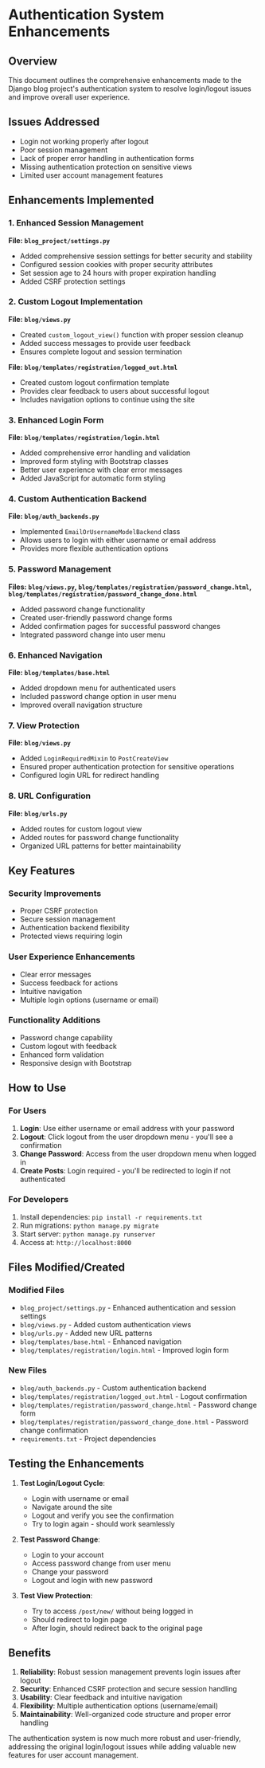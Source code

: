 # Authentication System Enhancements

## Overview
This document outlines the comprehensive enhancements made to the Django blog project's authentication system to resolve login/logout issues and improve overall user experience.

## Issues Addressed
- Login not working properly after logout
- Poor session management
- Lack of proper error handling in authentication forms
- Missing authentication protection on sensitive views
- Limited user account management features

## Enhancements Implemented

### 1. Enhanced Session Management
**File: `blog_project/settings.py`**
- Added comprehensive session settings for better security and stability
- Configured session cookies with proper security attributes
- Set session age to 24 hours with proper expiration handling
- Added CSRF protection settings

### 2. Custom Logout Implementation
**File: `blog/views.py`**
- Created `custom_logout_view()` function with proper session cleanup
- Added success messages to provide user feedback
- Ensures complete logout and session termination

**File: `blog/templates/registration/logged_out.html`**
- Created custom logout confirmation template
- Provides clear feedback to users about successful logout
- Includes navigation options to continue using the site

### 3. Enhanced Login Form
**File: `blog/templates/registration/login.html`**
- Added comprehensive error handling and validation
- Improved form styling with Bootstrap classes
- Better user experience with clear error messages
- Added JavaScript for automatic form styling

### 4. Custom Authentication Backend
**File: `blog/auth_backends.py`**
- Implemented `EmailOrUsernameModelBackend` class
- Allows users to login with either username or email address
- Provides more flexible authentication options

### 5. Password Management
**Files: `blog/views.py`, `blog/templates/registration/password_change.html`, `blog/templates/registration/password_change_done.html`**
- Added password change functionality
- Created user-friendly password change forms
- Added confirmation pages for successful password changes
- Integrated password change into user menu

### 6. Enhanced Navigation
**File: `blog/templates/base.html`**
- Added dropdown menu for authenticated users
- Included password change option in user menu
- Improved overall navigation structure

### 7. View Protection
**File: `blog/views.py`**
- Added `LoginRequiredMixin` to `PostCreateView`
- Ensured proper authentication protection for sensitive operations
- Configured login URL for redirect handling

### 8. URL Configuration
**File: `blog/urls.py`**
- Added routes for custom logout view
- Added routes for password change functionality
- Organized URL patterns for better maintainability

## Key Features

### Security Improvements
- Proper CSRF protection
- Secure session management
- Authentication backend flexibility
- Protected views requiring login

### User Experience Enhancements
- Clear error messages
- Success feedback for actions
- Intuitive navigation
- Multiple login options (username or email)

### Functionality Additions
- Password change capability
- Custom logout with feedback
- Enhanced form validation
- Responsive design with Bootstrap

## How to Use

### For Users
1. **Login**: Use either username or email address with your password
2. **Logout**: Click logout from the user dropdown menu - you'll see a confirmation
3. **Change Password**: Access from the user dropdown menu when logged in
4. **Create Posts**: Login required - you'll be redirected to login if not authenticated

### For Developers
1. Install dependencies: `pip install -r requirements.txt`
2. Run migrations: `python manage.py migrate`
3. Start server: `python manage.py runserver`
4. Access at: `http://localhost:8000`

## Files Modified/Created

### Modified Files
- `blog_project/settings.py` - Enhanced authentication and session settings
- `blog/views.py` - Added custom authentication views
- `blog/urls.py` - Added new URL patterns
- `blog/templates/base.html` - Enhanced navigation
- `blog/templates/registration/login.html` - Improved login form

### New Files
- `blog/auth_backends.py` - Custom authentication backend
- `blog/templates/registration/logged_out.html` - Logout confirmation
- `blog/templates/registration/password_change.html` - Password change form
- `blog/templates/registration/password_change_done.html` - Password change confirmation
- `requirements.txt` - Project dependencies

## Testing the Enhancements

1. **Test Login/Logout Cycle**:
   - Login with username or email
   - Navigate around the site
   - Logout and verify you see the confirmation
   - Try to login again - should work seamlessly

2. **Test Password Change**:
   - Login to your account
   - Access password change from user menu
   - Change your password
   - Logout and login with new password

3. **Test View Protection**:
   - Try to access `/post/new/` without being logged in
   - Should redirect to login page
   - After login, should redirect back to the original page

## Benefits

1. **Reliability**: Robust session management prevents login issues after logout
2. **Security**: Enhanced CSRF protection and secure session handling
3. **Usability**: Clear feedback and intuitive navigation
4. **Flexibility**: Multiple authentication options (username/email)
5. **Maintainability**: Well-organized code structure and proper error handling

The authentication system is now much more robust and user-friendly, addressing the original login/logout issues while adding valuable new features for user account management.